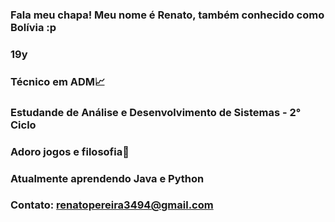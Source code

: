 ### Fala meu chapa! Meu nome é Renato, também conhecido como Bolívia :p
### 19y
### Técnico em ADM📈
### Estudande de Análise e Desenvolvimento de Sistemas - 2° Ciclo
### Adoro jogos e filosofia💪
### Atualmente aprendendo Java e Python
### Contato: renatopereira3494@gmail.com
